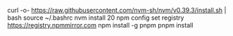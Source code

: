 
curl -o- https://raw.githubusercontent.com/nvm-sh/nvm/v0.39.3/install.sh | bash
source ~/.bashrc
nvm install 20
npm config set registry https://registry.npmmirror.com
npm install -g pnpm
pnpm install